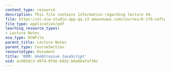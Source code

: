 ```yaml
---
content_type: resource
description: This file contains information regarding lecture 44.
file: https://ol-ocw-studio-app-qa.s3.amazonaws.com/courses/6-170-software-studio-spring-2013/ac602dc3d5f40fdeb8d2b6a88afaf36c_MIT6_170S13_44-dom-unbtr.pdf
file_type: application/pdf
learning_resource_types:
- Lecture Notes
ocw_type: OCWFile
parent_title: Lecture Notes
parent_type: CourseSection
resourcetype: Document
title: 'DOM: Unobtrusive JavaScript'
uid: ac602dc3-d5f4-0fde-b8d2-b6a88afaf36c
---
```

